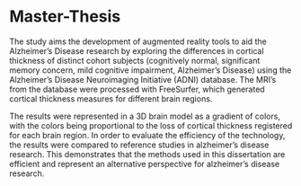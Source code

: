 # Master-Thesis

The study aims the development of augmented reality tools to aid the Alzheimer’s Disease research by exploring the differences in cortical thickness of distinct cohort subjects (cognitively normal, significant memory concern, mild cognitive impairment, Alzheimer’s Disease) using the Alzheimer’s Disease Neuroimaging Initiative (ADNI) database. The MRI’s from the database were processed with FreeSurfer, which generated cortical thickness measures for different brain regions.

The results were represented in a 3D brain model as a gradient of colors, with the colors being proportional to the loss of cortical thickness registered for each brain region. In order to evaluate the efficiency of the technology, the results were compared to reference studies in alzheimer’s disease research. This demonstrates that the methods used in this dissertation are efficient and represent an alternative perspective for alzheimer’s disease research.


